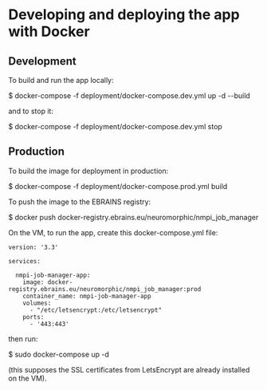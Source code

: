 # Developing and deploying the app with Docker

## Development

To build and run the app locally:

$ docker-compose -f deployment/docker-compose.dev.yml up -d --build

and to stop it:

$ docker-compose -f deployment/docker-compose.dev.yml stop


## Production

To build the image for deployment in production:

$ docker-compose -f deployment/docker-compose.prod.yml build

To push the image to the EBRAINS registry:

$ docker push docker-registry.ebrains.eu/neuromorphic/nmpi_job_manager

On the VM, to run the app, create this docker-compose.yml file:

```
version: '3.3'

services:

  nmpi-job-manager-app:
    image: docker-registry.ebrains.eu/neuromorphic/nmpi_job_manager:prod
    container_name: nmpi-job-manager-app
    volumes:
      - "/etc/letsencrypt:/etc/letsencrypt"
    ports:
      - '443:443'
```

then run:

$ sudo docker-compose up -d

(this supposes the SSL certificates from LetsEncrypt are already installed on the VM).
